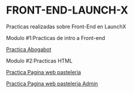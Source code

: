 # FRONT-END-LAUNCH-X

Practicas realizadas sobre Front-End en LaunchX

Modulo #1:Practicas de intro a Front-end

[Practica Abogabot](https://github.com/DiegoDominguez3132/FRONT-END-LAUNCH-X/tree/Abogabot)

Modulo #2:Practicas HTML

[Practica Pagina web pasteleria](https://diegodominguez3132.github.io/FRONT-END-LAUNCH-X/)

[Practica Pagina web pasteleria Admin](https://github.com/DiegoDominguez3132/pasteleria-web)
